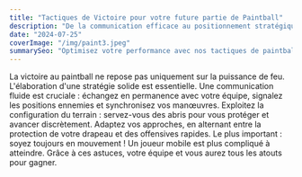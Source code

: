 ```yaml
---
title: "Tactiques de Victoire pour votre future partie de Paintball"
description: "De la communication efficace au positionnement stratégique, découvrez nos conseils experts pour maîtriser le jeu et conduire votre équipe au triomphe."
date: "2024-07-25"
coverImage: "/img/paint3.jpeg"
summarySeo: "Optimisez votre performance avec nos tactiques de paintball. Maîtrisez l'art de la communication et du placement pour garantir la victoire."
---
```


La victoire au paintball ne repose pas uniquement sur la puissance de feu. L'élaboration d'une stratégie solide est essentielle. Une communication fluide est cruciale : échangez en permanence avec votre équipe, signalez les positions ennemies et synchronisez vos manœuvres. Exploitez la configuration du terrain : servez-vous des abris pour vous protéger et avancer discrètement. Adaptez vos approches, en alternant entre la protection de votre drapeau et des offensives rapides. Le plus important : soyez toujours en mouvement ! Un joueur mobile est plus compliqué à atteindre. Grâce à ces astuces, votre équipe et vous aurez tous les atouts pour gagner. 